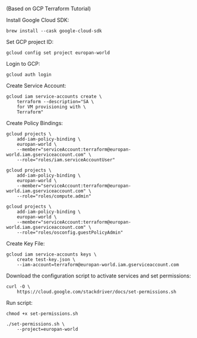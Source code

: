 (Based on GCP Terraform Tutorial)

Install Google Cloud SDK:
```shell
brew install --cask google-cloud-sdk
```

Set GCP project ID:
```shell
gcloud config set project europan-world
```

Login to GCP:
```shell
gcloud auth login
```

Create Service Account:
```shell
gcloud iam service-accounts create \
    terraform --description="SA \
    for VM provisioning with \
    Terraform"
```

Create Policy Bindings:
```shell
gcloud projects \
    add-iam-policy-binding \
    europan-world \
    --member="serviceAccount:terraform@europan-world.iam.gserviceaccount.com" \
    --role="roles/iam.serviceAccountUser"

gcloud projects \
    add-iam-policy-binding \
    europan-world \
    --member="serviceAccount:terraform@europan-world.iam.gserviceaccount.com" \
    --role="roles/compute.admin"

gcloud projects \
    add-iam-policy-binding \
    europan-world \
    --member="serviceAccount:terraform@europan-world.iam.gserviceaccount.com" \
    --role="roles/osconfig.guestPolicyAdmin"
```

Create Key File:
```shell
gcloud iam service-accounts keys \
    create test-key.json \
    --iam-account=terraform@europan-world.iam.gserviceaccount.com
```

Download the configuration script to activate services and set permissions:
```shell
curl -O \
    https://cloud.google.com/stackdriver/docs/set-permissions.sh
```

Run script:
```shell
chmod +x set-permissions.sh

./set-permissions.sh \
    --project=europan-world
```